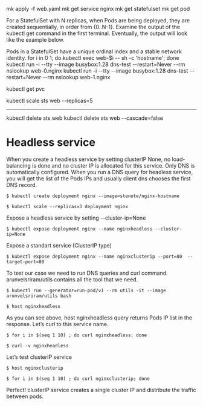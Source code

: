 mk apply -f web.yaml
 mk get service nginx
 mk get statefulset
 mk get pod

For a StatefulSet with N replicas, when Pods are being deployed, they are created sequentially, in order from {0..N-1}. Examine the output of the kubectl get command in the first terminal. Eventually, the output will look like the example below.

Pods in a StatefulSet have a unique ordinal index and a stable network identity.
for i in 0 1; do kubectl exec web-$i -- sh -c 'hostname'; done
kubectl run -i --tty --image busybox:1.28 dns-test --restart=Never --rm  nslookup web-0.nginx
kubectl run -i --tty --image busybox:1.28 dns-test --restart=Never --rm  nslookup web-1.nginx

kubectl get pvc

kubectl scale sts web --replicas=5

--- 
kubectl delete sts web
kubectl delete sts web --cascade=false

# Headless service
When you create a headless service by setting clusterIP None, no load-balancing is done and no cluster IP is allocated for this service. Only DNS is automatically configured. When you run a DNS query for headless service, you will get the list of the Pods IPs and usually client dns chooses the first DNS record.

```
$ kubectl create deployment nginx --image=stenote/nginx-hostname

$ kubectl scale --replicas=3 deployment nginx
```
Expose a headless service by setting --cluster-ip=None
```
$ kubectl expose deployment nginx --name nginxheadless --cluster-ip=None
```

Expose a standart service (ClusterIP type)
```
$ kubectl expose deployment nginx --name nginxclusterip --port=80  --target-port=80
```
To test our case we need to run DNS queries and curl command. arunvelsriram/utils contains all the tool that we need.
```
$ kubectl run --generator=run-pod/v1 --rm utils -it --image arunvelsriram/utils bash

$ host nginxheadless
```
As you can see above, host nginxheadless query returns Pods IP list in the response. Let’s curl to this service name.
```
$ for i in $(seq 1 10) ; do curl nginxheadless; done

$ curl -v nginxheadless
```

Let’s test clusterIP service
```
$ host nginxclusterip

$ for i in $(seq 1 10) ; do curl nginxclusterip; done
```
Perfect! clusterIP service creates a single cluster IP and distribute the traffic between pods.
